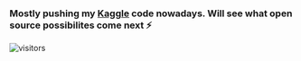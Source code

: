 ### Mostly pushing my [Kaggle](https://www.kaggle.com/proselotis) code nowadays. Will see what open source possibilites come next ⚡


![visitors](https://visitor-badge.laobi.icu/badge?page_id=proselotis.proselotis&title=𝚅𝚒𝚜𝚒𝚝𝚘𝚛𝚜)

<!--
**proselotis/proselotis** is a ✨ _special_ ✨ repository because its `README.md` (this file) appears on your GitHub profile.

Here are some ideas to get you started:

- 🔭 I’m currently working on ...
- 🌱 I’m currently learning ...
- 👯 I’m looking to collaborate on ...
- 🤔 I’m looking for help with ...
- 💬 Ask me about ...
- 📫 How to reach me: ...
- 😄 Pronouns: ...
- ⚡ Fun fact: ...
-->
